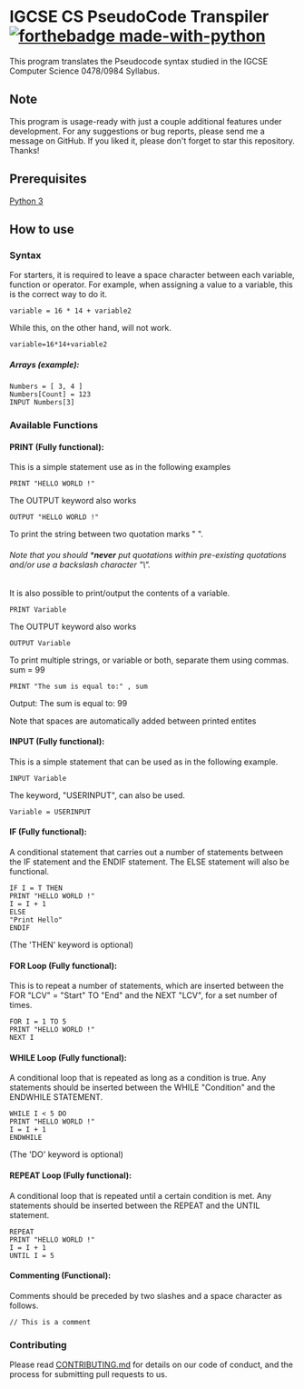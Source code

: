 # IGCSE CS PseudoCode Transpiler [![forthebadge made-with-python](http://ForTheBadge.com/images/badges/made-with-python.svg)](https://www.python.org/)

This program translates the Pseudocode syntax studied in the IGCSE Computer Science 0478/0984 Syllabus.


## Note
This program is usage-ready with just a couple additional features under development. For any suggestions or bug reports, please send me a message on GitHub. 
If you liked it, please don't forget to star this repository. Thanks!

## Prerequisites
[Python 3](https://www.python.org/downloads/)


## How to use

### Syntax
For starters, it is required to leave a space character between each variable, function or operator.
For example, when assigning a value to a variable, this is the correct way to do it.
  ```
  variable = 16 * 14 + variable2
  ```
While this, on the other hand, will not work.
  ```
  variable=16*14+variable2
  ```
##### Arrays (example):
  ```
  Numbers = [ 3, 4 ]
  Numbers[Count] = 123
  INPUT Numbers[3]
  ```


### Available Functions

#### PRINT (Fully functional):
This is a simple statement use as in the following examples
  ```
  PRINT "HELLO WORLD !"
  ```
The OUTPUT keyword also works
  ```
  OUTPUT "HELLO WORLD !"
  ```
To print the string between two quotation marks " ".
###### Note that you should ***never** put quotations within pre-existing quotations and/or use a backslash character "\\".
It is also possible to print/output the contents of a variable.
  ```
  PRINT Variable
  ```
The OUTPUT keyword also works
  ```
  OUTPUT Variable
  ```
To print multiple strings, or variable or both, separate them using commas.
sum = 99
  ```
  PRINT "The sum is equal to:" , sum
  ```
Output: The sum is equal to: 99

Note that spaces are automatically added between printed entites


#### INPUT (Fully functional):
This is a simple statement that can be used as in the following example.
  ```
  INPUT Variable
  ```
The keyword, "USERINPUT", can also be used.
  ```
  Variable = USERINPUT
  ```
#### IF (Fully functional):
A conditional statement that carries out a number of statements between the IF statement and the ENDIF statement. The ELSE statement will also be functional.
  ```
  IF I = T THEN
  PRINT "HELLO WORLD !"
  I = I + 1
  ELSE 
  "Print Hello"
  ENDIF
  ```
(The 'THEN' keyword is optional)


#### FOR Loop (Fully functional):
This is to repeat a number of statements, which are inserted between the FOR "LCV" = "Start" TO "End" and the NEXT "LCV", for a set number of times.
  ```
  FOR I = 1 TO 5
  PRINT "HELLO WORLD !"
  NEXT I
  ```


#### WHILE Loop (Fully functional):
A conditional loop that is repeated as long as a condition is true. Any statements should be inserted between the WHILE "Condition" and the ENDWHILE STATEMENT.
  ```
  WHILE I < 5 DO
  PRINT "HELLO WORLD !"
  I = I + 1
  ENDWHILE
  ```
(The 'DO' keyword is optional)


#### REPEAT Loop (Fully functional):
A conditional loop that is repeated until a certain condition is met. Any statements should be inserted between the REPEAT and the UNTIL statement.
  ```
  REPEAT
  PRINT "HELLO WORLD !"
  I = I + 1
  UNTIL I = 5
  ```


#### Commenting (Functional):
Comments should be preceded by two slashes and a space character as follows.
  ```
  // This is a comment
  ```


### Contributing
Please read [CONTRIBUTING.md](https://github.com/Sherlemious/IGCSE-CS-PC-Transpiler/blob/master/CONTRIBUTING.md) for details on our code of conduct, and the process for submitting pull requests to us.
